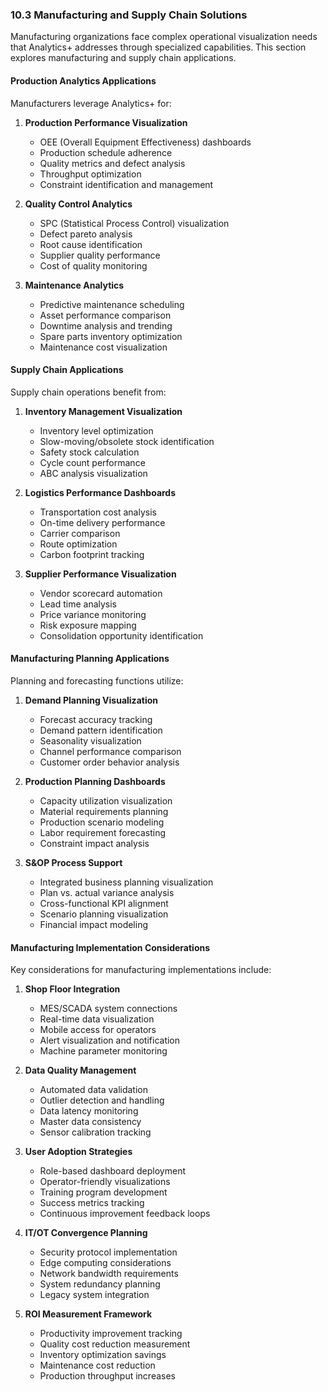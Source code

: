 ### 10.3 Manufacturing and Supply Chain Solutions

Manufacturing organizations face complex operational visualization needs that Analytics+ addresses through specialized capabilities. This section explores manufacturing and supply chain applications.

#### Production Analytics Applications

Manufacturers leverage Analytics+ for:

1. **Production Performance Visualization**
   - OEE (Overall Equipment Effectiveness) dashboards
   - Production schedule adherence
   - Quality metrics and defect analysis
   - Throughput optimization
   - Constraint identification and management

2. **Quality Control Analytics**
   - SPC (Statistical Process Control) visualization
   - Defect pareto analysis
   - Root cause identification
   - Supplier quality performance
   - Cost of quality monitoring

3. **Maintenance Analytics**
   - Predictive maintenance scheduling
   - Asset performance comparison
   - Downtime analysis and trending
   - Spare parts inventory optimization
   - Maintenance cost visualization

#### Supply Chain Applications

Supply chain operations benefit from:

1. **Inventory Management Visualization**
   - Inventory level optimization
   - Slow-moving/obsolete stock identification
   - Safety stock calculation
   - Cycle count performance
   - ABC analysis visualization

2. **Logistics Performance Dashboards**
   - Transportation cost analysis
   - On-time delivery performance
   - Carrier comparison
   - Route optimization
   - Carbon footprint tracking

3. **Supplier Performance Visualization**
   - Vendor scorecard automation
   - Lead time analysis
   - Price variance monitoring
   - Risk exposure mapping
   - Consolidation opportunity identification

#### Manufacturing Planning Applications

Planning and forecasting functions utilize:

1. **Demand Planning Visualization**
   - Forecast accuracy tracking
   - Demand pattern identification
   - Seasonality visualization
   - Channel performance comparison
   - Customer order behavior analysis

2. **Production Planning Dashboards**
   - Capacity utilization visualization
   - Material requirements planning
   - Production scenario modeling
   - Labor requirement forecasting
   - Constraint impact analysis

3. **S&OP Process Support**
   - Integrated business planning visualization
   - Plan vs. actual variance analysis
   - Cross-functional KPI alignment
   - Scenario planning visualization
   - Financial impact modeling

#### Manufacturing Implementation Considerations

Key considerations for manufacturing implementations include:

1. **Shop Floor Integration**
   - MES/SCADA system connections
   - Real-time data visualization
   - Mobile access for operators
   - Alert visualization and notification
   - Machine parameter monitoring

2. **Data Quality Management**
   - Automated data validation
   - Outlier detection and handling
   - Data latency monitoring
   - Master data consistency
   - Sensor calibration tracking

3. **User Adoption Strategies**
   - Role-based dashboard deployment
   - Operator-friendly visualizations
   - Training program development
   - Success metrics tracking
   - Continuous improvement feedback loops

4. **IT/OT Convergence Planning**
   - Security protocol implementation
   - Edge computing considerations
   - Network bandwidth requirements
   - System redundancy planning
   - Legacy system integration

5. **ROI Measurement Framework**
   - Productivity improvement tracking
   - Quality cost reduction measurement
   - Inventory optimization savings
   - Maintenance cost reduction
   - Production throughput increases
